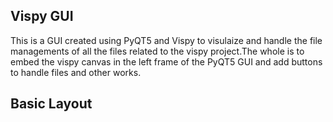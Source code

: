 ## Vispy GUI
This is a GUI created using PyQT5 and Vispy to visulaize and handle the file managements of all the files related to the vispy project.The whole is to embed the vispy canvas in the left frame of the PyQT5 GUI and add buttons to handle files and other works.
## Basic Layout

